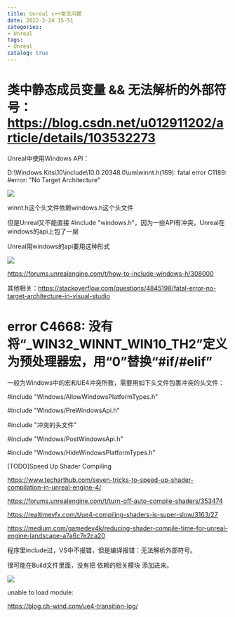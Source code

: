 ```yaml
---
title: Unreal c++常见问题
date: 2022-3-24 15-51
categories:
- Unreal
tags:
- Unreal
catalog: true
---
```


# 类中静态成员变量 && 无法解析的外部符号：<https://blog.csdn.net/u012911202/article/details/103532273>

Unreal中使用Windows API：

D:\Windows Kits\10\include\10.0.20348.0\um\winnt.h(169): fatal error C1189: #error: "No Target Architecture"

![](assets/Unreal%20c++常见问题/Image.png)

winnt.h这个头文件依赖windows.h这个头文件

但是Unreal又不能直接 #include "windows.h"，因为一些API有冲突，Unreal在windows的api上包了一层

Unreal用windows的api要用这种形式

![](assets/Unreal%20c++常见问题/Image_1.png)

<https://forums.unrealengine.com/t/how-to-include-windows-h/308000>

其他相关：<https://stackoverflow.com/questions/4845198/fatal-error-no-target-architecture-in-visual-studio>

# error C4668: 没有将“_WIN32_WINNT_WIN10_TH2”定义为预处理器宏，用“0”替换“#if/#elif”

一般为Windows中的宏和UE4冲突所致，需要用如下头文件包裹冲突的头文件：

#include "Windows/AllowWindowsPlatformTypes.h"

#include "Windows/PreWindowsApi.h"

#include "冲突的头文件"

#include "Windows/PostWindowsApi.h"

#include "Windows/HideWindowsPlatformTypes.h"

[TODO]Speed Up Shader Compiling

<https://www.techarthub.com/seven-tricks-to-speed-up-shader-compilation-in-unreal-engine-4/>

<https://forums.unrealengine.com/t/turn-off-auto-compile-shaders/353474>

<https://realtimevfx.com/t/ue4-compiling-shaders-is-super-slow/3163/27>

<https://medium.com/gamedev4k/reducing-shader-compile-time-for-unreal-engine-landscape-a7a6c7e2ca20>

程序里include过，VS中不报错，但是编译报错：无法解析外部符号。

很可能在Build文件里面，没有把 依赖的相关模块 添加进来。

![](assets/Unreal%20c++常见问题/Image_2.png)

unable to load module:

<https://blog.ch-wind.com/ue4-transition-log/>

